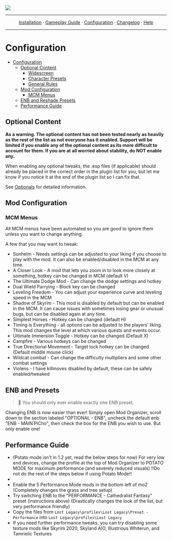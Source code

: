 <a href="#"><img src="images/banner.webp" target="_blank"></a>

---

<p align="center">
  <a href="README.md">Installation</a> ·
  <a href="GAMEPLAY.md">Gameplay Guide</a> ·
  <a href="CONFIGURATION.md">Configuration</a> ·
  <a href="CHANGELOG.md">Changelog</a> ·
  <a href="HELP.md">Help</a>
</p>

---


# Configuration

- [Configuration](#configuration)
  - [Optional Content](#optional-content)
    - [Widescreen](#widescreen)
    - [Character Presets](#character-presets)
    - [General Rules](#general-rules)
  - [Mod Configuration](#mod-configuration)
    - [MCM Menus](#mcm-menus)
  - [ENB and Reshade Presets](#enb-and-reshade-presets)
  - [Performance Guide](#performance-guide)

## Optional Content
**As a warning. The optional content has not been tested nearly as heavily as the rest of the list as not everyone has it enabled. Support will be limited if you enable any of the optional content as its more difficult to account for them. If you are at all worried about stability, do NOT enable any.**

When enabling any optional tweaks, the .esp files (if applicable) should already be placed in the correct order in the plugin list for you, but let me know if you notice it at the end of the plugin list so I can fix that.

See [Optionals](OPTIONALS.md) for detailed information.


## Mod Configuration

### MCM Menus

All MCM menus have been automated so you are good to ignore them unless you want to change anything.

A few that you may want to tweak:
- Sunhelm - Needs settings can be adjusted to your liking if you choose to play with the mod. It can also be enabled/disabled in the MCM at any time. 
- A Closer Look - A mod that lets you zoom in to look more closely at something, hotkey can be changed in MCM (default V)
- The Ultimate Dodge Mod - Can change the dodge settings and hotkey
- Dual Wield Parrying - Block key can be changed
- Leveling Freedom - You can adjust your experience curve and leveling speed in the MCM
- Shadow of Skyrim - This mod is disabled by default but can be enabled in the MCM. It can cause issues with sometimes losing gear or unusual bugs, but can be disabled again at any time.
- Simplest Horses - Hotkey can be changed (default H)
- Timing is Everything - all options can be adjusted to the players’ liking. This mod changes the level at which various quests and events occur.
- Ultimate Immersion Toggle - Hotkey can be changed (Default X) 
- Campfire - Various hotkeys can be changed
- True Directional Movement - Target lock hotkey can be changed (Default middle mouse click)
- Wildcat combat - Can change the difficulty multipliers and some other combat settings
- Violens - I have killmoves disabled by default, these can be safely enabled/tweaked


## ENB and Presets

> :ledger: You should only ever enable exactly one ENB preset.

Changing ENB is now easier than ever! Simply open Mod Organizer, scroll down to the section labeled "OPTIONAL - ENB", uncheck the default enb "ENB - MAIN PiCho", then check the box for the ENB you wish to use. But only enable one!


## Performance Guide

- (Potato mode isn't in 1.2 yet, read the below steps for now) For very low end devices, change the profile at the top of Mod Organizer to POTATO MODE for maximum performance (and severely reduced visuals) !!Do not do the rest of the steps below if using Potato Mode!!
- 
- Enable the 5 Performance Mode mods in the bottom left of mo2 (Completely changes the grass and tree setup)
- Try switching ENB to the "PERFORMANCE - Cathedralist Fantasy" preset (instructions above) (Drastically changes the look of the list, but very performance friendly)
- Copy the files from `Lost Legacy\profiles\Lost Legacy\Preset - Performance` into `Lost Legacy\profiles\Lost Legacy`
- If you need further performance tweaks, you can try disabling some texture mods like Skyrim 2020, Skyland AIO, Illustrious Whiterun, and Tamrielic Textures


